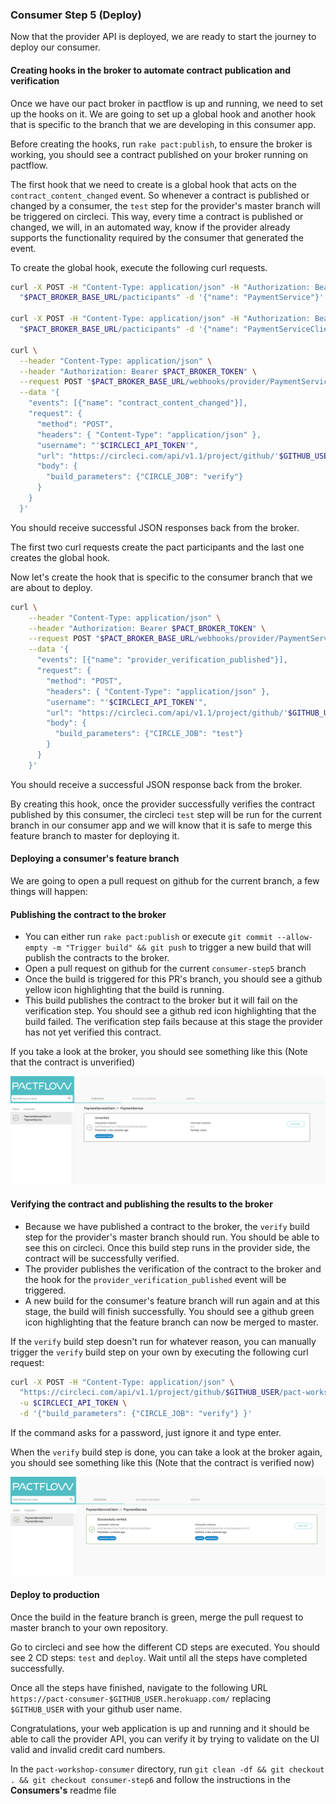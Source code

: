
### Consumer Step 5 (Deploy)

Now that the provider API is deployed, we are ready to start the journey to deploy our consumer.

#### Creating hooks in the broker to automate contract publication and verification

Once we have our pact broker in pactflow is up and running, we need to set up the hooks on it. We are going to set up a global hook and another hook that is specific to the branch that we are developing in this consumer app.

Before creating the hooks, run `rake pact:publish`, to ensure the broker is working, you should see a contract published on your broker running on pactflow.

The first hook that we need to create is a global hook that acts on the `contract_content_changed` event. So whenever a contract is published or changed by a consumer, the `test` step for the provider's master branch will be triggered on circleci. This way, every time a contract is published or changed, we will, in an automated way, know if the provider already supports the functionality required by the consumer that generated the event.

To create the global hook, execute the following curl requests.

```bash
curl -X POST -H "Content-Type: application/json" -H "Authorization: Bearer $PACT_BROKER_TOKEN" \
  "$PACT_BROKER_BASE_URL/pacticipants" -d '{"name": "PaymentService"}'

curl -X POST -H "Content-Type: application/json" -H "Authorization: Bearer $PACT_BROKER_TOKEN" \
  "$PACT_BROKER_BASE_URL/pacticipants" -d '{"name": "PaymentServiceClient"}'

curl \
  --header "Content-Type: application/json" \
  --header "Authorization: Bearer $PACT_BROKER_TOKEN" \
  --request POST "$PACT_BROKER_BASE_URL/webhooks/provider/PaymentService/consumer/PaymentServiceClient" \
  --data '{
    "events": [{"name": "contract_content_changed"}],
    "request": {
      "method": "POST",
      "headers": { "Content-Type": "application/json" },
      "username": "'$CIRCLECI_API_TOKEN'",
      "url": "https://circleci.com/api/v1.1/project/github/'$GITHUB_USER'/pact-workshop-provider/tree/master",
      "body": {
        "build_parameters": {"CIRCLE_JOB": "verify"}
      }
    }
  }'
```

You should receive successful JSON responses back from the broker.

The first two curl requests create the pact participants and the last one creates the global hook.

Now let's create the hook that is specific to the consumer branch that we are about to deploy.

```bash
curl \
	--header "Content-Type: application/json" \
	--header "Authorization: Bearer $PACT_BROKER_TOKEN" \
	--request POST "$PACT_BROKER_BASE_URL/webhooks/provider/PaymentService/consumer/PaymentServiceClient" \
	--data '{
	  "events": [{"name": "provider_verification_published"}],
	  "request": {
	    "method": "POST",
	    "headers": { "Content-Type": "application/json" },
	    "username": "'$CIRCLECI_API_TOKEN'",
	    "url": "https://circleci.com/api/v1.1/project/github/'$GITHUB_USER'/pact-workshop-consumer/tree/consumer-step5",
	    "body": {
	      "build_parameters": {"CIRCLE_JOB": "test"}
	    }
	  }
	}'
```

You should receive a successful JSON response back from the broker.

By creating this hook, once the provider successfully verifies the contract published by this consumer, the circleci `test` step will be run for the current branch in our consumer app and we will know that it is safe to merge this feature branch to master for deploying it.

#### Deploying a consumer's feature branch

We are going to open a pull request on github for the current branch, a few things will happen:

#### Publishing the contract to the broker

- You can either run `rake pact:publish` or execute `git commit --allow-empty -m "Trigger build" && git push` to trigger a new build that will publish the contracts to the broker.
- Open a pull request on github for the current `consumer-step5` branch
- Once the build is triggered for this PR's branch, you should see a github yellow icon highlighting that the build is running.
- This build publishes the contract to the broker but it will fail on the verification step. You should see a github red icon highlighting that the build failed. The verification step fails because at this stage the provider has not yet verified this contract.

If you take a look at the broker, you should see something like this (Note that the contract is unverified)

![Broker unverified contract](resources/broker-step1.png "Broker unverified contract")

#### Verifying the contract and publishing the results to the broker

- Because we have published a contract to the broker, the `verify` build step for the provider's master branch should run. You should be able to see this on circleci. Once this build step runs in the provider side, the contract will be successfully verified.
- The provider publishes the verification of the contract to the broker and the hook for the `provider_verification_published` event will be triggered.
- A new build for the consumer's feature branch will run again and at this stage, the build will finish successfully. You should see a github green icon highlighting that the feature branch can now be merged to master.

If the `verify` build step doesn't run for whatever reason, you can manually trigger the `verify` build step on your own by executing the following curl request:

```bash
curl -X POST -H "Content-Type: application/json" \
  "https://circleci.com/api/v1.1/project/github/$GITHUB_USER/pact-workshop-provider/tree/master" \
  -u $CIRCLECI_API_TOKEN \
  -d '{"build_parameters": {"CIRCLE_JOB": "verify"} }'
```

If the command asks for a password, just ignore it and type enter.

When the `verify` build step is done, you can take a look at the broker again, you should see something like this (Note that the contract is verified now)

![Broker verified contract](resources/broker-step2.png "Broker verified contract")

#### Deploy to production

Once the build in the feature branch is green, merge the pull request to master branch to your own repository.

Go to circleci and see how the different CD steps are executed. You should see 2 CD steps: `test` and `deploy`. Wait until all the steps have completed successfully.

Once all the steps have finished, navigate to the following URL `https://pact-consumer-$GITHUB_USER.herokuapp.com/` replacing `$GITHUB_USER` with your github user name.

Congratulations, your web application is up and running and it should be able to call the provider API, you can verify it by trying to validate on the UI valid and invalid credit card numbers.

In the `pact-workshop-consumer` directory, run `git clean -df && git checkout . && git checkout consumer-step6` and follow the instructions in the **Consumers's** readme file

